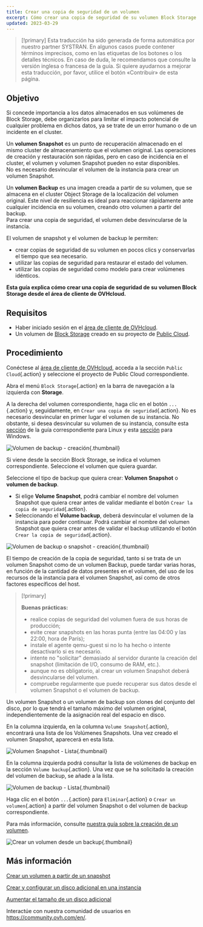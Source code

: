 ```yaml
---
title: Crear una copia de seguridad de un volumen
excerpt: Cómo crear una copia de seguridad de su volumen Block Storage desde el área de cliente
updated: 2023-03-29
---
```


> [!primary]
> Esta traducción ha sido generada de forma automática por nuestro partner SYSTRAN. En algunos casos puede contener términos imprecisos, como en las etiquetas de los botones o los detalles técnicos. En caso de duda, le recomendamos que consulte la versión inglesa o francesa de la guía. Si quiere ayudarnos a mejorar esta traducción, por favor, utilice el botón «Contribuir» de esta página.
>

## Objetivo

Si concede importancia a los datos almacenados en sus volúmenes de Block Storage, debe organizarlos para limitar el impacto potencial de cualquier problema en dichos datos, ya se trate de un error humano o de un incidente en el cluster.

Un **volumen Snapshot** es un punto de recuperación almacenado en el mismo cluster de almacenamiento que el volumen original. Las operaciones de creación y restauración son rápidas, pero en caso de incidencia en el cluster, el volumen y volumen Snapshot pueden no estar disponibles.<br>
No es necesario desvincular el volumen de la instancia para crear un volumen Snapshot.

Un **volumen Backup** es una imagen creada a partir de su volumen, que se almacena en el cluster Object Storage de la localización del volumen original.
Este nivel de resiliencia es ideal para reaccionar rápidamente ante cualquier incidencia en su volumen, creando otro volumen a partir del backup.<br>
Para crear una copia de seguridad, el volumen debe desvincularse de la instancia.

El volumen de snapshot y el volumen de backup le permiten:

- crear copias de seguridad de su volumen en pocos clics y conservarlas el tiempo que sea necesario.
- utilizar las copias de seguridad para restaurar el estado del volumen.
- utilizar las copias de seguridad como modelo para crear volúmenes idénticos.

**Esta guía explica cómo crear una copia de seguridad de su volumen Block Storage desde el área de cliente de OVHcloud.**

## Requisitos

- Haber iniciado sesión en el [área de cliente de OVHcloud](https://ca.ovh.com/auth/?action=gotomanager&from=https://www.ovh.com/world/&ovhSubsidiary=ws).
- Un volumen de [Block Storage](/pages/public_cloud/compute/create_and_configure_an_additional_disk_on_an_instance) creado en su proyecto de [Public Cloud](https://www.ovhcloud.com/es/public-cloud/).

## Procedimiento

Conéctese al [área de cliente de OVHcloud](https://ca.ovh.com/auth/?action=gotomanager&from=https://www.ovh.com/world/&ovhSubsidiary=ws), acceda a la sección `Public Cloud`{.action} y seleccione el proyecto de Public Cloud correspondiente.

Abra el menú `Block Storage`{.action} en la barra de navegación a la izquierda con **Storage**.

A la derecha del volumen correspondiente, haga clic en el botón `...`{.action} y, seguidamente, en `Crear una copia de seguridad`{.action}. No es necesario desvincular en primer lugar el volumen de su instancia. No obstante, si desea desvincular su volumen de su instancia, consulte esta [sección](/pages/public_cloud/compute/create_and_configure_an_additional_disk_on_an_instance#en-linux) de la guía correspondiente para Linux y esta [sección](/pages/public_cloud/compute/create_and_configure_an_additional_disk_on_an_instance#en-windows) para Windows.

![Volumen de backup - creación](images/volumebackup01.png){.thumbnail}

Si viene desde la sección Block Storage, se indica el volumen correspondiente. Seleccione el volumen que quiera guardar.

Seleccione el tipo de backup que quiera crear: **Volumen Snapshot** o **volumen de backup**.

- Si elige **Volume Snapshot**, podrá cambiar el nombre del volumen Snapshot que quiera crear antes de validar mediante el botón `Crear la copia de seguridad`{.action}.
- Seleccionando el **Volume backup**, deberá desvincular el volumen de la instancia para poder continuar. Podrá cambiar el nombre del volumen Snapshot que quiera crear antes de validar el backup utilizando el botón `Crear la copia de seguridad`{.action}.

![Volumen de backup o snapshot - creación](images/volumebackup02.png){.thumbnail}

El tiempo de creación de la copia de seguridad, tanto si se trata de un volumen Snapshot como de un volumen Backup, puede tardar varias horas, en función de la cantidad de datos presentes en el volumen, del uso de los recursos de la instancia para el volumen Snapshot, así como de otros factores específicos del host.

> [!primary]
>
> **Buenas prácticas:**
>
> - realice copias de seguridad del volumen fuera de sus horas de producción;
> - evite crear snapshots en las horas punta (entre las 04:00 y las 22:00, hora de París);
> - instale el agente qemu-guest si no lo ha hecho o intente desactivarlo si es necesario.
> - intente no "solicitar" demasiado al servidor durante la creación del snapshot (limitación de I/O, consumo de RAM, etc.).
> - aunque no es obligatorio, al crear un volumen Snapshot deberá desvincularse del volumen.
> - compruebe regularmente que puede recuperar sus datos desde el volumen Snapshot o el volumen de backup.
>

Un volumen Snapshot o un volumen de backup son clones del conjunto del disco, por lo que tendrá el tamaño máximo del volumen original, independientemente de la asignación real del espacio en disco.

En la columna izquierda, en la columna `Volume Snapshot`{.action}, encontrará una lista de los Volúmenes Snapshots.
Una vez creado el volumen Snapshot, aparecerá en esta lista.

![Volumen Snapshot - Lista](images/volumebackup03.png){.thumbnail}

En la columna izquierda podrá consultar la lista de volúmenes de backup en la sección `Volume backup`{.action}.
Una vez que se ha solicitado la creación del volumen de backup, se añade a la lista.

![Volumen de backup - Lista](images/volumebackup04.png){.thumbnail}

Haga clic en el botón `...`{.action} para `Eliminar`{.action} o `Crear un volumen`{.action} a partir del volumen Snapshot o del volumen de backup correspondiente.

Para más información, consulte [nuestra guía sobre la creación de un volumen](/pages/public_cloud/compute/create-volume-from-snapshot).

![Crear un volumen desde un backup](images/volumebackup05.png){.thumbnail}

## Más información

[Crear un volumen a partir de un snapshot](/pages/public_cloud/compute/create-volume-from-snapshot)

[Crear y configurar un disco adicional en una instancia](/pages/public_cloud/compute/create_and_configure_an_additional_disk_on_an_instance)

[Aumentar el tamaño de un disco adicional](/pages/public_cloud/compute/increase_the_size_of_an_additional_disk)

Interactúe con nuestra comunidad de usuarios en <https://community.ovh.com/en/>.
